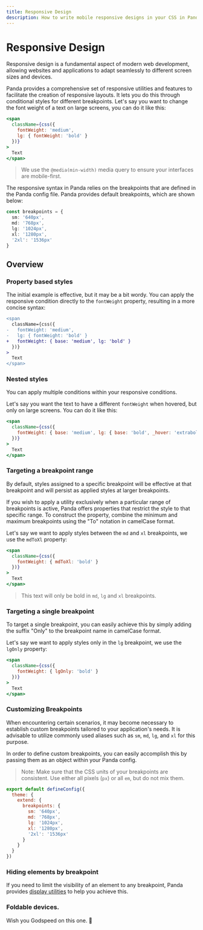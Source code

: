 ```yaml
---
title: Responsive Design
description: How to write mobile responsive designs in your CSS in Panda
---
```


# Responsive Design

Responsive design is a fundamental aspect of modern web development, allowing websites and applications to adapt seamlessly to different screen sizes and devices.

Panda provides a comprehensive set of responsive utilities and features to facilitate the creation of responsive layouts. It lets you do this through conditional styles for different breakpoints. Let's say you want to change the font weight of a text on large screens, you can do it like this:

```jsx
<span
  className={css({
    fontWeight: 'medium',
    lg: { fontWeight: 'bold' }
  })}
>
  Text
</span>
```

> We use the `@media(min-width)` media query to ensure your interfaces are mobile-first.

The responsive syntax in Panda relies on the breakpoints that are defined in the Panda config file. Panda provides default breakpoints, which are shown below:

```ts
const breakpoints = {
  sm: '640px',
  md: '768px',
  lg: '1024px',
  xl: '1280px',
  '2xl': '1536px'
}
```

## Overview

### Property based styles

The initial example is effective, but it may be a bit wordy. You can apply the responsive condition directly to the `fontWeight` property, resulting in a more concise syntax:

```diff
<span
  className={css({
-   fontWeight: 'medium',
-   lg: { fontWeight: 'bold' }
+   fontWeight: { base: 'medium', lg: 'bold' }
  })}
>
  Text
</span>
```

### Nested styles

You can apply multiple conditions within your responsive conditions.

Let's say you want the text to have a different `fontWeight` when hovered, but only on large screens. You can do it like this:

```jsx
<span
  className={css({
    fontWeight: { base: 'medium', lg: { base: 'bold', _hover: 'extrabold' } }
  })}
>
  Text
</span>
```

### Targeting a breakpoint range

By default, styles assigned to a specific breakpoint will be effective at that breakpoint and will persist as applied styles at larger breakpoints.

If you wish to apply a utility exclusively when a particular range of breakpoints is active, Panda offers properties that restrict the style to that specific range. To construct the property, combine the minimum and maximum breakpoints using the "To" notation in camelCase format.

Let's say we want to apply styles between the `md` and `xl` breakpoints, we use the `mdToXl` property:

```jsx
<span
  className={css({
    fontWeight: { mdToXl: 'bold' }
  })}
>
  Text
</span>
```

> This text will only be bold in `md`, `lg` and `xl` breakpoints.

### Targeting a single breakpoint

To target a single breakpoint, you can easily achieve this by simply adding the suffix "Only" to the breakpoint name in camelCase format.

Let's say we want to apply styles only in the `lg` breakpoint, we use the `lgOnly` property:

```jsx
<span
  className={css({
    fontWeight: { lgOnly: 'bold' }
  })}
>
  Text
</span>
```

### Customizing Breakpoints

When encountering certain scenarios, it may become necessary to establish custom breakpoints tailored to your application's needs. It is advisable to utilize commonly used aliases such as `sm`, `md`, `lg`, and `xl` for this purpose.

In order to define custom breakpoints, you can easily accomplish this by passing them as an object within your Panda config.

> Note: Make sure that the CSS units of your breakpoints are consistent. Use either all pixels (`px`) or all `em`, but do not mix them.

```js filename="panda.config.ts"
export default defineConfig({
  theme: {
    extend: {
      breakpoints: {
        sm: '640px',
        md: '768px',
        lg: '1024px',
        xl: '1280px',
        '2xl': '1536px'
      }
    }
  }
})
```

### Hiding elements by breakpoint

If you need to limit the visibility of an element to any breakpoint, Panda provides [display utilities](/docs/utilities/display) to help you achieve this.

### Foldable devices.

Wish you Godspeed on this one. 🚀
